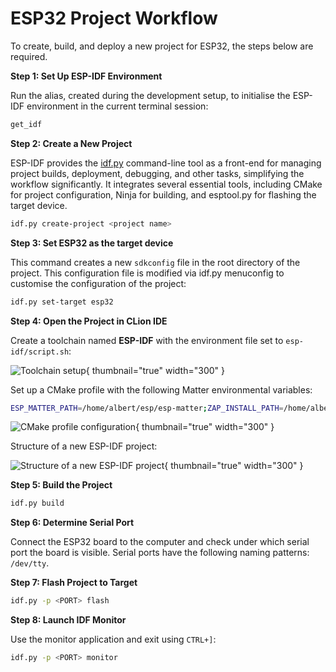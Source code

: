 # ESP32 Project Workflow

To create, build, and deploy a new project for ESP32, the steps below are required.

**Step 1: Set Up ESP-IDF Environment**

Run the alias, created during the development setup, to initialise the ESP-IDF environment in the current terminal
session:

```bash
get_idf
```

**Step 2: Create a New Project**

ESP-IDF provides the [idf.py](https://docs.espressif.com/projects/esp-idf/en/v5.2.3/esp32/api-guides/tools/idf-py.html)
command-line tool as a front-end for managing project builds, deployment, debugging, and other tasks, simplifying the
workflow significantly. It integrates several essential tools, including CMake for project configuration, Ninja for
building, and esptool.py for flashing the target device.

```bash
idf.py create-project <project name>
```

**Step 3: Set ESP32 as the target device**

This command creates a new `sdkconfig` file in the root directory of the project. This configuration file is modified
via idf.py menuconfig to customise the configuration of the project:

```bash
idf.py set-target esp32
```

**Step 4: Open the Project in CLion IDE**

Create a toolchain named **ESP-IDF** with the environment file set to `esp-idf/script.sh`:

![Toolchain setup](image10.png){ thumbnail="true" width="300" }

Set up a CMake profile with the following Matter environmental variables:

```bash
ESP_MATTER_PATH=/home/albert/esp/esp-matter;ZAP_INSTALL_PATH=/home/albert/esp/esp-matter/connectedhomeip/connectedhomeip/.environment/cipd/packages/zap;PATH=/usr/local/sbin:/usr/local/bin:/usr/sbin:/usr/bin:/sbin:/bin:/usr/games:/usr/local/games:/snap/bin:/snap/bin:/home/albert/.local/share/JetBrains/Toolbox/scripts:/home/albert/esp/esp-matter/connectedhomeip/connectedhomeip/.environment/cipd/packages/pigweed
```

![CMake profile configuration](image26.png){ thumbnail="true" width="300" }

Structure of a new ESP-IDF project:

![Structure of a new ESP-IDF project](image12.png){ thumbnail="true" width="300" }

**Step 5: Build the Project**

```bash
idf.py build
```

**Step 6: Determine Serial Port**

Connect the ESP32 board to the computer and check under which serial port the board is visible. Serial ports have the
following naming patterns: `/dev/tty`.

**Step 7: Flash Project to Target**

```bash
idf.py -p <PORT> flash
```

**Step 8: Launch IDF Monitor**

Use the monitor application and exit using `CTRL+]`:

```bash
idf.py -p <PORT> monitor
```
